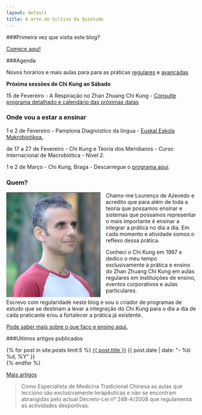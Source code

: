 ```yaml
---
layout: default 
title: A arte do Cultivo da Quietude
---
```

###Primeira vez que visita este blog?

[Comece aqui!](/inicio.html)

###Agenda

Novos horários e mais aulas para para as práticas [regulares](regulares.html) e [avançadas](avancadas.html)

**Próxima sessões de Chi Kung ao Sábado**

15 de Fevereiro - A Respiração no Zhan Zhuang Chi Kung  - [Consulte programa
detalhado e calendário das próximas datas](intensivas.html)

### Onde vou a estar a ensinar

1 e 2 de Fevereiro - Pamplona Diagnóstico da língua - [Euskal Eskola
Makrobiotikoa.](http://www.euskaleskolamakrobiotikoa.blogspot.pt/)

de 17 a 27 de Fevereiro - Chi Kung e Teoria dos Meridianos - Curso Internacional de Macrobiótica - Nível 2.

1 e 2 de Março - Chi Kung, Braga - Descarregue o [programa aqui](https://s3-eu-west-1.amazonaws.com/devagar/seminario-braga.pdf). 

### Quem?

<p><img src="/files/foto.jpg" class="profile" style="float: left; margin-right: 1em; width: 250px;"></p>

Chamo-me Lourenço de Azevedo e acredito que para além de toda a teoria que possamos ensinar e sistemas que possamos representar o mais importante é ensinar a integrar a prática no dia a dia. Em cada momento e atividade somos o reflexo dessa prática. 

Conheci o Chi Kung em 1997 e dedico o meu tempo exclusivamente à prática e ensino do Zhan Zhuang Chi Kung em aulas regulares em instituições de ensino, eventos corporativos e aulas particulares. 

Escrevo com regularidade neste blog e sou o criador de programas de estudo que se destinam a levar a integração do Chi Kung para o dia a dia de cada praticante e/ou a fortalecer a prática já existente. 

[Pode saber mais sobre o que faço e ensino aqui.](sobremim.html) 

###Ultimos artigos publicados

<div class="hfeed">
	<article class="hentry entry">
	  	<p>{% for post in site.posts limit:5 %}
			<a href="{{ post.url }}">{{ post.title }}</a>
			<time datetime="{{ post.date | xmlschema }}">{{ post.date | date: "- %b %d, %Y" }}</time> 
		  <br>
		  {% endfor %}
		 </p>
	 </article>
 </div>

[Mais artigos](http://devagar.org/blog.html) 

>Como Especialista de Medicina Tradicional Chinesa as aulas que lecciono são exclusivamente terapêuticas e não se encontram abrangidas pelo actual Decreto-Lei nº 248-A/2008 que regulamenta as actividades desportivas.
